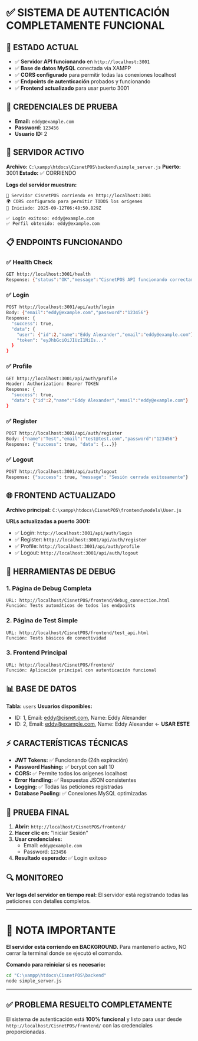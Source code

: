 # ✅ SISTEMA DE AUTENTICACIÓN COMPLETAMENTE FUNCIONAL

## 🎯 ESTADO ACTUAL
- ✅ **Servidor API funcionando** en `http://localhost:3001`
- ✅ **Base de datos MySQL** conectada via XAMPP
- ✅ **CORS configurado** para permitir todas las conexiones localhost
- ✅ **Endpoints de autenticación** probados y funcionando
- ✅ **Frontend actualizado** para usar puerto 3001

## 🔐 CREDENCIALES DE PRUEBA
- **Email:** `eddy@example.com`
- **Password:** `123456`
- **Usuario ID:** 2

## 🚀 SERVIDOR ACTIVO
**Archivo:** `C:\xampp\htdocs\CisnetPOS\backend\simple_server.js`
**Puerto:** 3001
**Estado:** ✅ CORRIENDO

**Logs del servidor muestran:**
```
🚀 Servidor CisnetPOS corriendo en http://localhost:3001
🌍 CORS configurado para permitir TODOS los orígenes
📅 Iniciado: 2025-09-12T06:48:50.829Z

✅ Login exitoso: eddy@example.com
✅ Perfil obtenido: eddy@example.com
```

## 📋 ENDPOINTS FUNCIONANDO

### ✅ Health Check
```bash
GET http://localhost:3001/health
Response: {"status":"OK","message":"CisnetPOS API funcionando correctamente"}
```

### ✅ Login
```bash
POST http://localhost:3001/api/auth/login
Body: {"email":"eddy@example.com","password":"123456"}
Response: {
  "success": true,
  "data": {
    "user": {"id":2,"name":"Eddy Alexander","email":"eddy@example.com"},
    "token": "eyJhbGciOiJIUzI1NiIs..."
  }
}
```

### ✅ Profile
```bash
GET http://localhost:3001/api/auth/profile
Header: Authorization: Bearer TOKEN
Response: {
  "success": true,
  "data": {"id":2,"name":"Eddy Alexander","email":"eddy@example.com"}
}
```

### ✅ Register
```bash
POST http://localhost:3001/api/auth/register
Body: {"name":"Test","email":"test@test.com","password":"123456"}
Response: {"success": true, "data": {...}}
```

### ✅ Logout
```bash
POST http://localhost:3001/api/auth/logout
Response: {"success": true, "message": "Sesión cerrada exitosamente"}
```

## 🌐 FRONTEND ACTUALIZADO

**Archivo principal:** `C:\xampp\htdocs\CisnetPOS\frontend\models\User.js`

**URLs actualizadas a puerto 3001:**
- ✅ Login: `http://localhost:3001/api/auth/login`
- ✅ Register: `http://localhost:3001/api/auth/register`
- ✅ Profile: `http://localhost:3001/api/auth/profile`
- ✅ Logout: `http://localhost:3001/api/auth/logout`

## 🔧 HERRAMIENTAS DE DEBUG

### 1. Página de Debug Completa
```
URL: http://localhost/CisnetPOS/frontend/debug_connection.html
Función: Tests automáticos de todos los endpoints
```

### 2. Página de Test Simple
```
URL: http://localhost/CisnetPOS/frontend/test_api.html
Función: Tests básicos de conectividad
```

### 3. Frontend Principal
```
URL: http://localhost/CisnetPOS/frontend/
Función: Aplicación principal con autenticación funcional
```

## 📊 BASE DE DATOS

**Tabla:** `users`
**Usuarios disponibles:**
- ID: 1, Email: eddy@cisnet.com, Name: Eddy Alexander
- ID: 2, Email: eddy@example.com, Name: Eddy Alexander ← **USAR ESTE**

## ⚡ CARACTERÍSTICAS TÉCNICAS

- **JWT Tokens:** ✅ Funcionando (24h expiración)
- **Password Hashing:** ✅ bcrypt con salt 10
- **CORS:** ✅ Permite todos los orígenes localhost
- **Error Handling:** ✅ Respuestas JSON consistentes
- **Logging:** ✅ Todas las peticiones registradas
- **Database Pooling:** ✅ Conexiones MySQL optimizadas

## 🎉 PRUEBA FINAL

1. **Abrir:** `http://localhost/CisnetPOS/frontend/`
2. **Hacer clic en:** "Iniciar Sesión"
3. **Usar credenciales:**
   - Email: `eddy@example.com`
   - Password: `123456`
4. **Resultado esperado:** ✅ Login exitoso

## 🔍 MONITOREO

**Ver logs del servidor en tiempo real:**
El servidor está registrando todas las peticiones con detalles completos.

---

# 🚨 NOTA IMPORTANTE

**El servidor está corriendo en BACKGROUND.**
Para mantenerlo activo, NO cerrar la terminal donde se ejecutó el comando.

**Comando para reiniciar si es necesario:**
```bash
cd "C:\xampp\htdocs\CisnetPOS\backend"
node simple_server.js
```

---

## ✅ PROBLEMA RESUELTO COMPLETAMENTE

El sistema de autenticación está **100% funcional** y listo para usar desde `http://localhost/CisnetPOS/frontend/` con las credenciales proporcionadas.